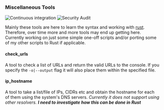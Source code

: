 ### Miscellaneous Tools

![Continuous integration](https://github.com/ccsplit/misc_tools/workflows/Continuous%20integration/badge.svg) ![Security Audit](https://github.com/ccsplit/misc_tools/workflows/.github/workflows/audit.yml/badge.svg)

Mainly these tools are here to learn the syntax and working with [rust](https://doc.rust-lang.org/cargo/index.html).
Therefore, over time more and more tools may end up getting here. Currently working on just some simple one-off scripts
and/or porting some of my other scripts to Rust if applicable.

#### check_urls
A tool to check a list of URLs and return the valid URLs to the console. If you specify the `-o|--output` flag it will also
place them within the specified file.

#### ip_hostname
A tool to take a list/file of IPs, CIDRs etc and obtain the hostname for each of them using the system's DNS servers. _Currently
it does not support using other resolvers. **I need to investigate how this can be done in Rust**_
